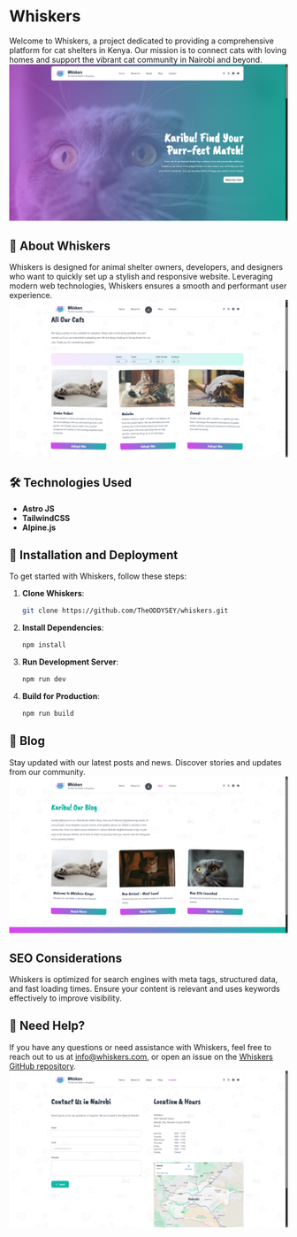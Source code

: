 # Whiskers

Welcome to Whiskers, a project dedicated to providing a comprehensive platform for cat shelters in Kenya. Our mission is to connect cats with loving homes and support the vibrant cat community in Nairobi and beyond.
![Landing](public/landing.png)

## 🌟 About Whiskers

Whiskers is designed for animal shelter owners, developers, and designers who want to quickly set up a stylish and responsive website. Leveraging modern web technologies, Whiskers ensures a smooth and performant user experience.
![Adoption](public/adoption.png)

## 🛠️ Technologies Used

-   **Astro JS**
-   **TailwindCSS**
-   **Alpine.js**

## 🚀 Installation and Deployment

To get started with Whiskers, follow these steps:

1. **Clone Whiskers**:

    ```sh
    git clone https://github.com/TheODDYSEY/whiskers.git
    ```

2. **Install Dependencies**:

    ```sh
    npm install
    ```

3. **Run Development Server**:

    ```sh
    npm run dev
    ```

4. **Build for Production**:

    ```sh
    npm run build
    ```
## 📝 Blog

Stay updated with our latest posts and news. Discover stories and updates from our community.
![Blog](public/blog.png)

## SEO Considerations

Whiskers is optimized for search engines with meta tags, structured data, and fast loading times. Ensure your content is relevant and uses keywords effectively to improve visibility.

## 👀 Need Help?

If you have any questions or need assistance with Whiskers, feel free to reach out to us at info@whiskers.com, or open an issue on the [Whiskers GitHub repository](https://github.com/your-repo/Whiskers).
![Contact](public/contact.png)